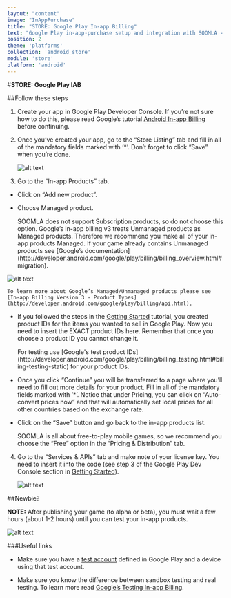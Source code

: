 ```yaml
---
layout: "content"
image: "InAppPurchase"
title: "STORE: Google Play In-app Billing"
text: "Google Play in-app-purchase setup and integration with SOOMLA - define your game's in-app products."
position: 2
theme: 'platforms'
collection: 'android_store'
module: 'store'
platform: 'android'
---
```


#**STORE: Google Play IAB**

##Follow these steps

1. Create your app in Google Play Developer Console. If you’re not sure how to do this, please read Google’s tutorial [Android In-app Billing](http://developer.android.com/guide/google/play/billing/index.html) before continuing.

2. Once you’ve created your app, go to the “Store Listing” tab and fill in all of the mandatory fields marked with ‘*’. Don’t forget to click “Save” when you’re done.

    ![alt text](/img/tutorial_img/google_play_iab/soomlaStoreEx.png "Store Listing")

3. Go to the “In-app Products” tab.

  - Click on “Add new product”.

  - Choose Managed product.

    <div class="info-box">SOOMLA does not support Subscription products, so do not choose this option. Google’s in-app billing v3 treats Unmanaged products as Managed products. Therefore we recommend you make all of your in-app products Managed. If your game already contains Unmanaged products see [Google’s documentation](http://developer.android.com/google/play/billing/billing_overview.html#migration).</div>

  ![alt text](/img/tutorial_img/google_play_iab/managedProduct.png "In-app products")

    To learn more about Google’s Managed/Unmanaged products please see [In-app Billing Version 3 - Product Types](http://developer.android.com/google/play/billing/api.html).

  - If you followed the steps in the [Getting Started](/android/store/Store_GettingStarted) tutorial, you created product IDs for the items you wanted to sell in Google Play. Now you need to insert the EXACT product IDs here. Remember that once you choose a product ID you cannot change it.

    <div class="info-box">For testing use [Google's test product IDs](http://developer.android.com/google/play/billing/billing_testing.html#billing-testing-static) for your product IDs.</div>

  - Once you click “Continue” you will be transferred to a page where you’ll need to fill out more details for your product. Fill in all of the mandatory fields marked with ‘*’. Notice that under Pricing, you can click on “Auto-convert prices now” and that will automatically set local prices for all other countries based on the exchange rate.

  - Click on the “Save” button and go back to the in-app products list.

    <div class="info-box">SOOMLA is all about free-to-play mobile games, so we recommend you choose the “Free” option in the “Pricing & Distribution” tab.</div>

4. Go to the “Services & APIs” tab and make note of your license key. You need to insert it into the code (see step 3 of the Google Play Dev Console section in [Getting Started](/android/store/Store_GettingStarted)).

    ![alt text](/img/tutorial_img/google_play_iab/licenseKey.png "License key")

##Newbie?

**NOTE:** After publishing your game (to alpha or beta), you must wait a few hours (about 1-2 hours) until you can test your in-app products.

  ![alt text](/img/tutorial_img/google_play_iab/iap_testing.png "IAP testing")

###Useful links

- Make sure you have a [test account](http://developer.android.com/google/play/licensing/setting-up.html#test-acct-setup) defined in Google Play and a device using that test account.

- Make sure you know the difference between sandbox testing and real testing. To learn more read [Google’s Testing In-app Billing](http://developer.android.com/google/play/billing/billing_testing.html).

